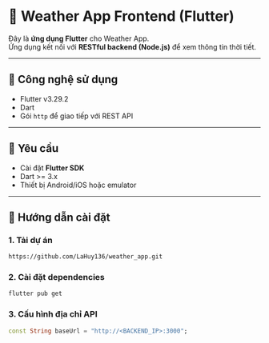 # 📱 Weather App Frontend (Flutter)

Đây là **ứng dụng Flutter** cho Weather App.  
Ứng dụng kết nối với **RESTful backend (Node.js)** để xem thông tin thời tiết.

---

## 🧰 Công nghệ sử dụng

- Flutter v3.29.2
- Dart
- Gói `http` để giao tiếp với REST API

---

## 🔧 Yêu cầu

- Cài đặt **Flutter SDK**
- Dart >= 3.x
- Thiết bị Android/iOS hoặc emulator

---

## 🚀 Hướng dẫn cài đặt

### 1. Tải dự án

```bash
https://github.com/LaHuy136/weather_app.git
```

### 2. Cài đặt dependencies

```bash
flutter pub get
```

### 3. Cấu hình địa chỉ API

```dart
const String baseUrl = "http://<BACKEND_IP>:3000";
```


